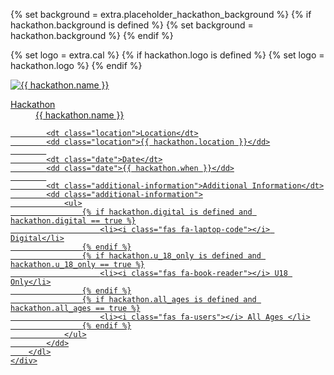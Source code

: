 

{% set background = extra.placeholder_hackathon_background %}
{% if hackathon.background is defined %}
    {% set background = hackathon.background %}
{% endif %}

{% set logo = extra.cal %}
{% if hackathon.logo is defined %}
    {% set logo = hackathon.logo %}
{% endif %}

<a href="{{ hackathon.website }}">
    <div class="card">
        <div class="header">
            <div class="backdrop" style="background-image: url('{{ background }}'")></div>
        </div>
        <img class="icon" src="{{ logo }}" alt="{{ hackathon.name }}">
        <dl class="hack-details">
            <dt class="name">Hackathon</dt>
            <dd class="name">{{ hackathon.name }}</dd>
            
            <dt class="location">Location</dt>
            <dd class="location">{{ hackathon.location }}</dd>
            
            <dt class="date">Date</dt>
            <dd class="date">{{ hackathon.when }}</dd>
            
            <dt class="additional-information">Additional Information</dt>
            <dd class="additional-information">
                <ul>
                    {% if hackathon.digital is defined and hackathon.digital == true %}
                        <li><i class="fas fa-laptop-code"></i> Digital</li>
                    {% endif %}
                    {% if hackathon.u_18_only is defined and hackathon.u_18_only == true %}
                        <li><i class="fas fa-book-reader"></i> U18 Only</li>
                    {% endif %}
                    {% if hackathon.all_ages is defined and hackathon.all_ages == true %}
                        <li><i class="fas fa-users"></i> All Ages </li>
                    {% endif %}
                </ul>
            </dd>
        </dl>
    </div>
</a>